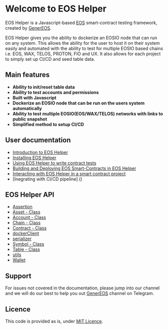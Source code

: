 # Welcome to EOS Helper 

EOS Helper is a Javascript-based [EOS](https://eosnetwork.com/) smart-contract testing framework, created by [GenerEOS](https://genereos.io).

EOS Helper gives you the ability to dockerize an EOSIO node that can run on any system. This allows the ability for the user to host it on their system easily and automated with the ability to test for multiple EOSIO based chains i.e. EOS, WAX, TELOS, PROTON, FIO and UX. It also allows for each project to simply set up CI/CD and seed table data. 

## Main features

- **Ability to init/reset table data**
- **Ability to test accounts and permissions**
- **Built with Javascript**
- **Dockerize an EOSIO node that can be run on the users system automatically**
- **Ability to test multiple EOSIO(EOS/WAX/TELOS) networks with links to public snapshot**
- **Simplified method to setup CI/CD**

## User documentation

* [Introduction to EOS Helper](docs/tutorials/00.IntroductionToEOSFactory.md)
* [Installing EOS Helper](docs/tutorials/01.InstallingEOSFactory.md)
* [Using EOS Helper to write contract tests](docs/tutorials/02.InteractingWithEOSContractsInEOSFactory.md)
* [Building and Deploying EOS Smart-Contracts in EOS Helper](docs/tutorials/03.BuildingAndDeployingEOSContractsInEOSFactory.md)
* [Interacting with EOS Helper in a smart contract project](docs/tutorials/04.WorkingWithEOSContractsUsingEOSFactoryInVSC.md)
* [Inegrating with CI/CD pipeline] ()

## EOS Helper API

* [Assertion](docs/api/assertion.md)
* [Asset - Class](docs/api/asset.md)
* [Account - Class](docs/api/account.md)
* [Chain - Class](docs/api/chain.md)
* [Contract - Class](docs/api/contract.md)
* [dockerClient](docs/api/dockerclient.md)
* [serializer](docs/api/serializer.md)
* [Symbol - Class](docs/api/symbol.md)
* [Table - Class](docs/api/table.md)
* [utils](docs/api/utils.md)
* [Wallet](docs/cases/wallet.md)


## Support

For issues not covered in the documentation, please jump into our channel and we will do our best to help you out [GenerEOS](https://t.me/generEOS) channel on Telegram.

## Licence

This code is provided as is, under [MIT Licence](LICENCE).


